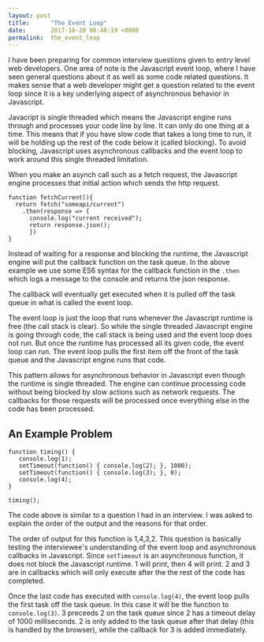 ```yaml
---
layout: post
title:      "The Event Loop"
date:       2017-10-20 00:46:19 +0000
permalink:  the_event_loop
---
```



I have been preparing for common interview questions given to entry level web developers. One area of note is the Javascript event loop, where I have seen general questions about it as well as some code related questions. It makes sense that a web developer might get a question related to the event loop since it is a key underlying aspect of asynchronous behavior in Javascript.

Javacript is single threaded which means the Javascript engine runs through and processes your code line by line. It can only do one thing at a time. This means that if you have slow code that takes a long time to run, it will be holding up the rest of the code below it (called blocking). To avoid blocking, Javascript uses asynchronous callbacks and the event loop to work around this single threaded limitation.

When you make an asynch call such as a fetch request, the Javascript engine processes that initial action which sends the http request.

```
function fetchCurrent(){
  return fetch("someapi/current")
    .then(response => {
      console.log("current received");
      return response.json();
      })
}
```

Instead of waiting for a response and blocking the runtime, the Javascript engine will put the callback function on the task queue. In the above example we use some ES6 syntax for the callback function in the `.then` which logs a message to the console and returns the json response.

The callback will eventually get executed when it is pulled off the task queue in what is called the event loop.

The event loop is just the loop that runs whenever the Javascript runtime is free (the call stack is clear). So while the single threaded Javascript engine is going through code, the call stack is being used and the event loop does not run. But once the runtime has processed all its given code, the event loop can run. The event loop pulls the first item off the front of the task queue and the Javascript engine runs that code.

This pattern allows for asynchronous behavior in Javascript even though the runtime is single threaded. The engine can continue processing code without being blocked by slow actions such as network requests. The callbacks for those requests will be processed once everything else in the code has been processed.

## An Example Problem

```
function timing() {
   console.log(1); 
   setTimeout(function() { console.log(2); }, 1000); 
   setTimeout(function() { console.log(3); }, 0); 
   console.log(4);
}

timing();
```

The code above is similar to a question I had in an interview. I was asked to explain the order of the output and the reasons for that order.

The order of output for this function is 1,4,3,2. This question is basically testing the interviewee's understanding of the event loop and asynchronous callbacks in Javascript. Since `setTimeout` is an asynchronous function, it does not block the Javascript runtime. 1 will print, then 4 will print. 2 and 3 are in callbacks which will only execute after the the rest of the code has completed.

Once the last code has executed with `console.log(4)`, the event loop pulls the first task off the task queue. In this case it will be the function to `console.log(3)`. 3 preceeds 2 on the task queue since 2 has a timeout delay of 1000 milliseconds. 2 is only added to the task queue after that delay (this is handled by the browser), while the callback for 3 is added immediately.



